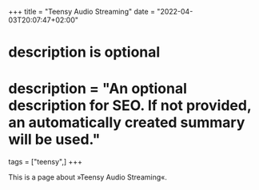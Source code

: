 +++
title = "Teensy Audio Streaming"
date = "2022-04-03T20:07:47+02:00"

#
# description is optional
#
# description = "An optional description for SEO. If not provided, an automatically created summary will be used."

tags = ["teensy",]
+++

This is a page about »Teensy Audio Streaming«.
